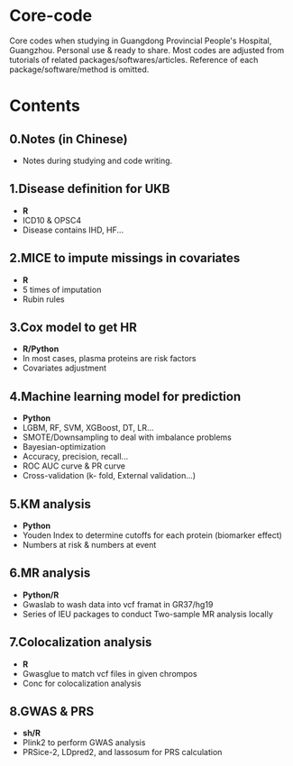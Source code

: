 # Core-code
Core codes when studying in Guangdong Provincial People's Hospital, Guangzhou.
Personal use & ready to share.
Most codes are adjusted from tutorials of related packages/softwares/articles.
Reference of each package/software/method is omitted.

# Contents

## 0.Notes (in Chinese)
- Notes during studying and code writing.

## 1.Disease definition for UKB
- **R**
- ICD10 & OPSC4
- Disease contains IHD, HF...

## 2.MICE to impute missings in covariates
- **R**
- 5 times of imputation
- Rubin rules

## 3.Cox model to get HR
- **R/Python**
- In most cases, plasma proteins are risk factors
- Covariates adjustment

## 4.Machine learning model for prediction
- **Python**
- LGBM, RF, SVM, XGBoost, DT, LR...
- SMOTE/Downsampling to deal with imbalance problems
- Bayesian-optimization
- Accuracy, precision, recall...
- ROC AUC curve & PR curve
- Cross-validation (k- fold, External validation...)

## 5.KM analysis
- **Python**
- Youden Index to determine cutoffs for each protein (biomarker effect)
- Numbers at risk & numbers at event

## 6.MR analysis
- **Python/R**
- Gwaslab to wash data into vcf framat in GR37/hg19
- Series of IEU packages to conduct Two-sample MR analysis locally

## 7.Colocalization analysis
- **R**
- Gwasglue to match vcf files in given chrompos
- Conc for colocalization analysis

## 8.GWAS & PRS
- **sh/R**
- Plink2 to perform GWAS analysis
- PRSice-2, LDpred2, and lassosum for PRS calculation
